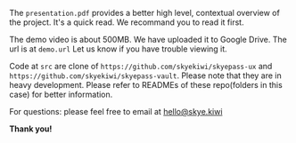 The `presentation.pdf` provides a better high level, contextual overview of the project. It's a quick read. We recommand you to read it first. 

The demo video is about 500MB. We have uploaded it to Google Drive. The url is at `demo.url` Let us know if you have trouble viewing it. 

Code at `src` are clone of `https://github.com/skyekiwi/skyepass-ux` and `https://github.com/skyekiwi/skyepass-vault`. Please note that they are in heavy development. Please refer to READMEs of these repo(folders in this case) for better information. 

For questions: please feel free to email at hello@skye.kiwi

**Thank you!**
